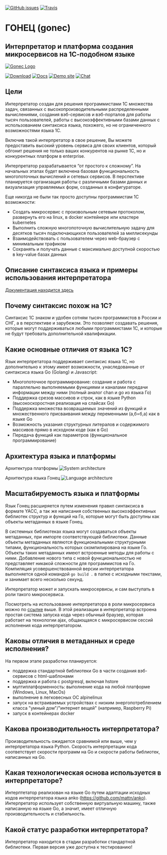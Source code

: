 [![GitHub issues](https://img.shields.io/github/issues/covrom/gonec.svg)](https://github.com/covrom/gonec/issues) [![Travis](https://travis-ci.org/covrom/gonec.svg?branch=master)](https://github.com/covrom/gonec/releases)

# ГОНЕЦ (gonec)
## Интерпретатор и платформа создания микросервисов на 1С-подобном языке

[![Gonec Logo](/gonec.png)](https://github.com/covrom/gonec/releases)

[![Download](/button_down.png)](https://github.com/covrom/gonec/releases)
[![Docs](/button_doc.png)](https://github.com/covrom/gonec/wiki)
[![Demo site](/button_play.png)](https://gonec.herokuapp.com/)
[![Chat](/button_chat.png)](https://gitter.im/gonec/Lobby)

## Цели

Интерпретатор создан для решения программистами 1С множества задач, связанных с высокопроизводительными распределенными вычислениями, создания вэб-сервисов и вэб-порталов для работы тысяч пользователей, работы с высокоэффективными базами данных с использованием синтаксиса языка, похожего, но не ограниченного возможностями языка 1С.

Включив такой интерпретатор в свое решение, Вы можете предоставить высокий уровень сервиса для своих клиентов, который обгонит решения не только ваших конкурентов на рынке 1С, но и конкурентных платформ в enterprise.

Интерпретатор разрабатывается “от простого к сложному”. На начальных этапах будет включена базовая функциональность многопоточных вычислений и сетевых сервисов. В перспективе планируется организация работы с различными базами данных и визуализация управляемых форм, созданных в конфигураторе.

Еще никогда не были так просто доступны программистам 1С возможности:
* Создать микросервис с произвольным сетевым протоколом, развернуть его на linux, в docker контейнере или кластере kubernetes
* Выполнить сложную многопоточную вычислительную задачу для десятков тысяч подключающихся пользователей за миллисекунды
* Взаимодействовать с пользователем через web-браузер с минимальным трафиком
* Сохранять и получать данные с максимально доступной скоростью в key-value базах данных

## Описание синтаксиса языка и примеры использования интерпретатора

[Документация находится здесь](https://github.com/covrom/gonec/wiki)

## Почему синтаксис похож на 1С?

Синтаксис 1С знаком и удобен сотням тысяч программистов в России и СНГ, а в перспективе и зарубежом. Это позволяет создавать решения, которые могут поддерживаться любыми программистами 1С, и которые не будут требовать дополнительной квалификации.

## Какие основные отличия от языка 1С?
Язык интерпретатора поддерживает синтаксис языка 1С, но дополнительно к этому имеет возможности, унаследованные от синтаксиса языка Go (Golang) и Javascript:
* Многопоточное программирование: создание и работа с параллельно выполняемыми функциями и каналами передачи информации между ними (полный аналог chan и go из языка Го)
* Поддержка срезов массивов и строк, как в языке Python (высокоскоростная реализация на слайсах Go)
* Поддержка множества возвращаемых значений из функций и множественного присваивания между переменными (а,б=б,а) как в языке Go
* Возможность указания структурных литералов и содержимого массивов прямо в исходном коде (как в Go)
* Передача функций как параметров (функциональное программирование)

## Архитектура языка и платформы

Архитектура платформы
![System architecture](/architecture.png)

Архитектура языка Гонец
![Language architecture](/langarch.png)

## Масштабируемость языка и платформы
Язык Гонец расширяется путем изменения правил синтаксиса в формате YACC, а так же написания собственных высокоэффективных библиотек структур и функций на Го, которые могут быть доступны как объекты метаданных в языке Гонец.

В системных библиотеках языка могут создаваться объекты метаданных, при импорте соответствующей библиотеки. Данные объекты метаданных являются функциональными структурными типами, функциональность которых скомпилирована на языке Го. Объекты таких метаданных имеют встроенные методы для работы с ними. Добавление нового типа с новой функциональностью не представляет никакой сложности для программистов на Го. Компиляция усовершенствованной версии интерпретатора выполняется одной командой `go build .` в папке с исходными текстами, и занимает всего несколько секунд.

Интерпретатор может и запускать микросервисы, и сам выступать в роли такого микросервиса.

Посмотреть на использование интерпретатора в роли микросервиса можно по [ссылке](https://gonec.herokuapp.com/) выше.
В этой реализации в интерпретатор встроена простая система запуска кода через обычный браузер, которая работает на технологии ajax, общающаяся с микросервисом сессий исполнения кода интерпретатором.

## Каковы отличия в метаданных и среде исполнения?
На первом этапе разработки планируется:
* поддержка стандартной библиотеки Go в части создания вэб-сервисов с html-шаблонами
* поддержка и работа с postgresql, включая hstore
* мултиплатформенность: выполнение кода на любой платформе (Windows, Linux, MacOs)
* выполнение в легковесных ОС alpinelinux
* запуск на встраиваемых устройствах с низким энергопотреблением класса "умный дом"/"интернет вещей" (например, Raspberry Pi)
* запуск в контейнерах docker

## Какова производительность интерпретатора?
Производительность ожидается сравнимой или выше, чем у интерпретатора языка Python.
Скорость интерпретации кода соответствует скорости программ на Go и скорости работы библиотек, написанных на Go.

## Какая технологическая основа используется в интерпретаторе?
Интерптетатор реализован на языке Go путем адаптации исходных кодов интерпретатора языка anko (https://github.com/mattn/anko).
Интерпретатор использует собственную виртуальную машину, также написанную на языке Go, а значит, имеет отличную производительность и стабильность.

## Какой статус разработки интерпретатора?
Интерпретатор находится в стадии разработки стандартной библиотеки.
Первая версия уже доступна к тестированию!
